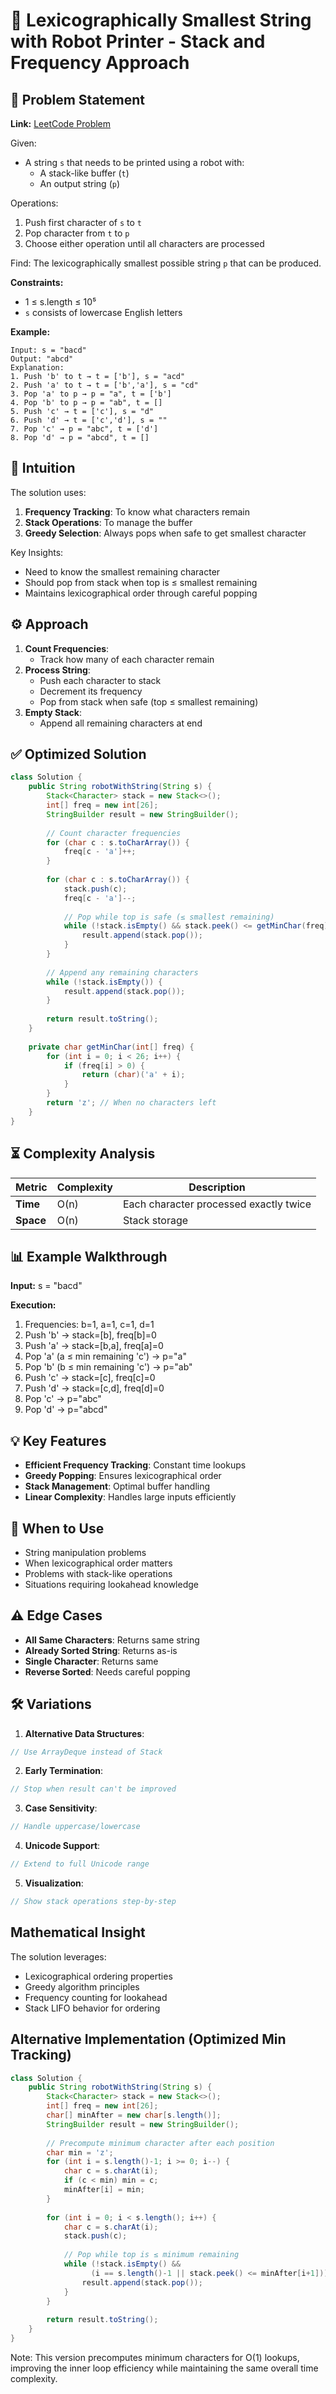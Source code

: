 # 🤖 Lexicographically Smallest String with Robot Printer - Stack and Frequency Approach

## 📜 Problem Statement
**Link:** [LeetCode Problem](https://leetcode.com/problems/using-a-robot-to-print-the-lexicographically-smallest-string/description/?envType=daily-question&envId=2025-06-06)

Given:
- A string `s` that needs to be printed using a robot with:
  - A stack-like buffer (`t`)
  - An output string (`p`)
  
Operations:
1. Push first character of `s` to `t`
2. Pop character from `t` to `p`
3. Choose either operation until all characters are processed

Find:
The lexicographically smallest possible string `p` that can be produced.

**Constraints:**
- 1 ≤ s.length ≤ 10⁵
- `s` consists of lowercase English letters

**Example:**
```text
Input: s = "bacd"
Output: "abcd"
Explanation:
1. Push 'b' to t → t = ['b'], s = "acd"
2. Push 'a' to t → t = ['b','a'], s = "cd"
3. Pop 'a' to p → p = "a", t = ['b']
4. Pop 'b' to p → p = "ab", t = []
5. Push 'c' → t = ['c'], s = "d"
6. Push 'd' → t = ['c','d'], s = ""
7. Pop 'c' → p = "abc", t = ['d']
8. Pop 'd' → p = "abcd", t = []
```

## 🧠 Intuition
The solution uses:
1. **Frequency Tracking**: To know what characters remain
2. **Stack Operations**: To manage the buffer
3. **Greedy Selection**: Always pops when safe to get smallest character

Key Insights:
- Need to know the smallest remaining character
- Should pop from stack when top is ≤ smallest remaining
- Maintains lexicographical order through careful popping

## ⚙️ Approach
1. **Count Frequencies**:
   - Track how many of each character remain
2. **Process String**:
   - Push each character to stack
   - Decrement its frequency
   - Pop from stack when safe (top ≤ smallest remaining)
3. **Empty Stack**:
   - Append all remaining characters at end

## ✅ Optimized Solution
```java
class Solution {
    public String robotWithString(String s) {
        Stack<Character> stack = new Stack<>();
        int[] freq = new int[26];
        StringBuilder result = new StringBuilder();
        
        // Count character frequencies
        for (char c : s.toCharArray()) {
            freq[c - 'a']++;
        }
        
        for (char c : s.toCharArray()) {
            stack.push(c);
            freq[c - 'a']--;
            
            // Pop while top is safe (≤ smallest remaining)
            while (!stack.isEmpty() && stack.peek() <= getMinChar(freq)) {
                result.append(stack.pop());
            }
        }
        
        // Append any remaining characters
        while (!stack.isEmpty()) {
            result.append(stack.pop());
        }
        
        return result.toString();
    }
    
    private char getMinChar(int[] freq) {
        for (int i = 0; i < 26; i++) {
            if (freq[i] > 0) {
                return (char)('a' + i);
            }
        }
        return 'z'; // When no characters left
    }
}
```

## ⏳ Complexity Analysis
| Metric          | Complexity | Description |
|-----------------|------------|-------------|
| **Time**        | O(n)       | Each character processed exactly twice |
| **Space**       | O(n)       | Stack storage |

## 📊 Example Walkthrough
**Input:** s = "bacd"

**Execution:**
1. Frequencies: b=1, a=1, c=1, d=1
2. Push 'b' → stack=[b], freq[b]=0
3. Push 'a' → stack=[b,a], freq[a]=0
4. Pop 'a' (a ≤ min remaining 'c') → p="a"
5. Pop 'b' (b ≤ min remaining 'c') → p="ab"
6. Push 'c' → stack=[c], freq[c]=0
7. Push 'd' → stack=[c,d], freq[d]=0
8. Pop 'c' → p="abc"
9. Pop 'd' → p="abcd"

## 💡 Key Features
- **Efficient Frequency Tracking**: Constant time lookups
- **Greedy Popping**: Ensures lexicographical order
- **Stack Management**: Optimal buffer handling
- **Linear Complexity**: Handles large inputs efficiently

## 🚀 When to Use
- String manipulation problems
- When lexicographical order matters
- Problems with stack-like operations
- Situations requiring lookahead knowledge

## ⚠️ Edge Cases
- **All Same Characters**: Returns same string
- **Already Sorted String**: Returns as-is
- **Single Character**: Returns same
- **Reverse Sorted**: Needs careful popping

## 🛠 Variations
1. **Alternative Data Structures**:
```java
// Use ArrayDeque instead of Stack
```

2. **Early Termination**:
```java
// Stop when result can't be improved
```

3. **Case Sensitivity**:
```java
// Handle uppercase/lowercase
```

4. **Unicode Support**:
```java
// Extend to full Unicode range
```

5. **Visualization**:
```java
// Show stack operations step-by-step
```

## Mathematical Insight
The solution leverages:
- Lexicographical ordering properties
- Greedy algorithm principles
- Frequency counting for lookahead
- Stack LIFO behavior for ordering

## Alternative Implementation (Optimized Min Tracking)
```java
class Solution {
    public String robotWithString(String s) {
        Stack<Character> stack = new Stack<>();
        int[] freq = new int[26];
        char[] minAfter = new char[s.length()];
        StringBuilder result = new StringBuilder();
        
        // Precompute minimum character after each position
        char min = 'z';
        for (int i = s.length()-1; i >= 0; i--) {
            char c = s.charAt(i);
            if (c < min) min = c;
            minAfter[i] = min;
        }
        
        for (int i = 0; i < s.length(); i++) {
            char c = s.charAt(i);
            stack.push(c);
            
            // Pop while top is ≤ minimum remaining
            while (!stack.isEmpty() && 
                  (i == s.length()-1 || stack.peek() <= minAfter[i+1])) {
                result.append(stack.pop());
            }
        }
        
        return result.toString();
    }
}
```
Note: This version precomputes minimum characters for O(1) lookups, improving the inner loop efficiency while maintaining the same overall time complexity.